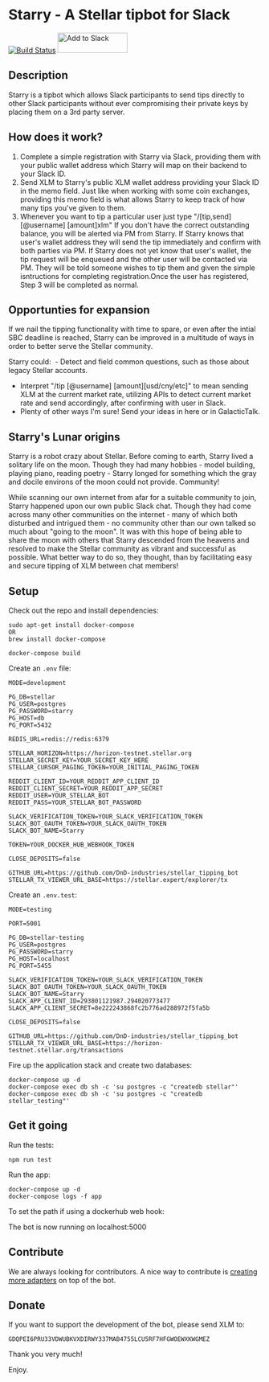 # Starry - A Stellar tipbot for Slack
[![Build Status](https://travis-ci.org/DnD-industries/stellar_tipping_bot.svg?branch=dev)](https://travis-ci.org/DnD-industries/stellar_tipping_bot)
<a href="https://slack.com/oauth/authorize?client_id=293801121987.294020773477&scope=commands,bot,chat:write:bot,pins:read,reactions:read"><img alt="Add to Slack" height="40" width="139" src="https://platform.slack-edge.com/img/add_to_slack.png" srcset="https://platform.slack-edge.com/img/add_to_slack.png 1x, https://platform.slack-edge.com/img/add_to_slack@2x.png 2x" /></a>

## Description
Starry is a tipbot which allows Slack participants to send tips directly to other Slack participants without ever compromising their private keys by placing them on a 3rd party server. 

## How does it work?
1) Complete a simple registration with Starry via Slack, providing them with your public wallet address which Starry will map on their backend to your Slack ID. 
2) Send XLM to Starry's public XLM wallet address providing your Slack ID in the memo field. Just like when working with some coin exchanges, providing this memo field is what allows Starry to keep track of how many tips you've given to them. 
3) Whenever you want to tip a particular user just type "/[tip,send] [@username] [amount]xlm"
   If you don't have the correct outstanding balance, you will be alerted via PM from Starry. 
   If Starry knows that user's wallet address they will send the tip immediately and confirm with both parties via PM. 
   If Starry does not yet know that user's wallet, the tip request will be enqueued and the other user will be contacted via PM. They will be told someone wishes to tip them and given the simple isntructions for completing registration.Once the user has registered, Step 3 will be completed as normal. 

## Opportunties for expansion
If we nail the tipping functionality with time to spare, or even after the intial SBC deadline is reached, Starry can be improved in a multitude of ways in order to better serve the Stellar community.

Starry could:
  - Detect and field common questions, such as those about legacy Stellar accounts. 
  - Interpret "/tip [@username] [amount][usd/cny/etc]" to mean sending XLM at the current market rate, utilizing APIs to detect current market rate and send accordingly, after confirming with user in Slack.
  - Plenty of other ways I'm sure! Send your ideas in here or in GalacticTalk.

## Starry's Lunar origins
Starry is a robot crazy about Stellar. Before coming to earth, Starry lived a solitary life on the moon. Though they had many hobbies - model building, playing piano, reading poetry - Starry longed for something which the gray and docile environs of the moon could not provide. Community!

While scanning our own internet from afar for a suitable community to join, Starry happened upon our own public Slack chat. Though they had come across many other communities on the internet - many of which both disturbed and intrigued them - no community other than our own talked so much about "going to the moon". It was with this hope of being able to share the moon with others that Starry descended from the heavens and resolved to make the Stellar community as vibrant and successful as possible. What better way to do so, they thought, than by facilitating easy and secure tipping of XLM between chat members!

## Setup

Check out the repo and install dependencies:

```
sudo apt-get install docker-compose 
OR
brew install docker-compose

docker-compose build
```

Create an `.env` file:

```
MODE=development

PG_DB=stellar
PG_USER=postgres
PG_PASSWORD=starry
PG_HOST=db
PG_PORT=5432

REDIS_URL=redis://redis:6379

STELLAR_HORIZON=https://horizon-testnet.stellar.org
STELLAR_SECRET_KEY=YOUR_SECRET_KEY_HERE
STELLAR_CURSOR_PAGING_TOKEN=YOUR_INITIAL_PAGING_TOKEN

REDDIT_CLIENT_ID=YOUR_REDDIT_APP_CLIENT_ID
REDDIT_CLIENT_SECRET=YOUR_REDDIT_APP_SECRET
REDDIT_USER=YOUR_STELLAR_BOT
REDDIT_PASS=YOUR_STELLAR_BOT_PASSWORD

SLACK_VERIFICATION_TOKEN=YOUR_SLACK_VERIFICATION_TOKEN
SLACK_BOT_OAUTH_TOKEN=YOUR_SLACK_OAUTH_TOKEN
SLACK_BOT_NAME=Starry

TOKEN=YOUR_DOCKER_HUB_WEBHOOK_TOKEN

CLOSE_DEPOSITS=false

GITHUB_URL=https://github.com/DnD-industries/stellar_tipping_bot
STELLAR_TX_VIEWER_URL_BASE=https://stellar.expert/explorer/tx
```

Create an `.env.test`:

```
MODE=testing

PORT=5001

PG_DB=stellar-testing
PG_USER=postgres
PG_PASSWORD=starry
PG_HOST=localhost
PG_PORT=5455

SLACK_VERIFICATION_TOKEN=YOUR_SLACK_VERIFICATION_TOKEN
SLACK_BOT_OAUTH_TOKEN=YOUR_SLACK_OAUTH_TOKEN
SLACK_BOT_NAME=Starry
SLACK_APP_CLIENT_ID=293801121987.294020773477
SLACK_APP_CLIENT_SECRET=8e222243868fc2b776ad288972f5fa5b

CLOSE_DEPOSITS=false

GITHUB_URL=https://github.com/DnD-industries/stellar_tipping_bot
STELLAR_TX_VIEWER_URL_BASE=https://horizon-testnet.stellar.org/transactions
```

Fire up the application stack and create two databases:

```
docker-compose up -d
docker-compose exec db sh -c 'su postgres -c "createdb stellar"'
docker-compose exec db sh -c 'su postgres -c "createdb stellar_testing"'
```

## Get it going

Run the tests:

```
npm run test
```

Run the app:

```
docker-compose up -d
docker-compose logs -f app
```

To set the path if using a dockerhub web hook:

The bot is now running on localhost:5000

## Contribute

We are always looking for contributors. A nice way to contribute is [creating more adapters](https://github.com/shredding/stellar-bot/wiki/How-To:-Create-an-adapter) on top of the bot.

## Donate

If you want to support the development of the bot, please send XLM to:

`GDQPEI6PRU33VDWUBKVXDIRWY337MAB4755LCU5RF7HFGWOEWXKWGMEZ`

Thank you very much!

Enjoy.


